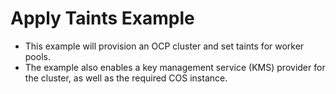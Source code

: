 # Apply Taints Example

 - This example will provision an OCP cluster and set taints for worker pools.
 - The example also enables a key management service (KMS) provider for the cluster, as well as the required COS instance.
